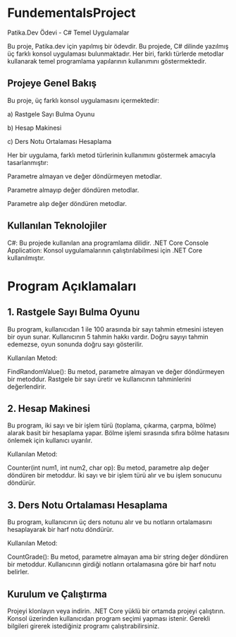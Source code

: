 # FundementalsProject

Patika.Dev Ödevi - C# Temel Uygulamalar

Bu proje, Patika.dev için yapılmış bir ödevdir. Bu projede, C# dilinde yazılmış üç farklı konsol uygulaması bulunmaktadır. Her biri, farklı türlerde metodlar kullanarak temel programlama yapılarının kullanımını göstermektedir.


## Projeye Genel Bakış
Bu proje, üç farklı konsol uygulamasını içermektedir:

   a) Rastgele Sayı Bulma Oyunu
   
   b) Hesap Makinesi
   
   c) Ders Notu Ortalaması Hesaplama

Her bir uygulama, farklı metod türlerinin kullanımını göstermek amacıyla tasarlanmıştır:

Parametre almayan ve değer döndürmeyen metodlar.

Parametre almayıp değer döndüren metodlar.

Parametre alıp değer döndüren metodlar.


## Kullanılan Teknolojiler
C#: Bu projede kullanılan ana programlama dilidir.
.NET Core Console Application: Konsol uygulamalarının çalıştırılabilmesi için .NET Core kullanılmıştır.
# Program Açıklamaları

## 1. Rastgele Sayı Bulma Oyunu
Bu program, kullanıcıdan 1 ile 100 arasında bir sayı tahmin etmesini isteyen bir oyun sunar. Kullanıcının 5 tahmin hakkı vardır. Doğru sayıyı tahmin edemezse, oyun sonunda doğru sayı gösterilir.

Kullanılan Metod:

FindRandomValue(): Bu metod, parametre almayan ve değer döndürmeyen bir metoddur. Rastgele bir sayı üretir ve kullanıcının tahminlerini değerlendirir.


## 2. Hesap Makinesi
Bu program, iki sayı ve bir işlem türü (toplama, çıkarma, çarpma, bölme) alarak basit bir hesaplama yapar. Bölme işlemi sırasında sıfıra bölme hatasını önlemek için kullanıcı uyarılır.

Kullanılan Metod:

Counter(int num1, int num2, char op): Bu metod, parametre alıp değer döndüren bir metoddur. İki sayı ve bir işlem türü alır ve bu işlem sonucunu döndürür.


## 3. Ders Notu Ortalaması Hesaplama
Bu program, kullanıcının üç ders notunu alır ve bu notların ortalamasını hesaplayarak bir harf notu döndürür.

Kullanılan Metod:

CountGrade(): Bu metod, parametre almayan ama bir string değer döndüren bir metoddur. Kullanıcının girdiği notların ortalamasına göre bir harf notu belirler.
## Kurulum ve Çalıştırma
Projeyi klonlayın veya indirin.
.NET Core yüklü bir ortamda projeyi çalıştırın.
Konsol üzerinden kullanıcıdan program seçimi yapması istenir. Gerekli bilgileri girerek istediğiniz programı çalıştırabilirsiniz.

